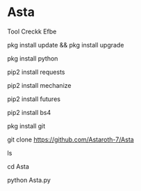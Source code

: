 # Asta






Tool Creckk Efbe




pkg install update && pkg install upgrade

pkg install python

pip2 install requests

pip2 install mechanize

pip2 install futures

pip2 install bs4

pkg install git

git clone https://github.com/Astaroth-7/Asta

ls

cd Asta

python Asta.py
